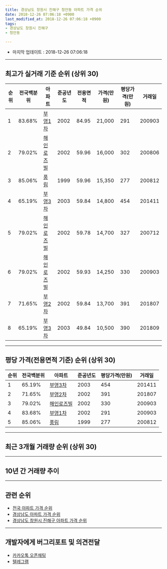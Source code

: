 ```yaml
---
title: 경상남도 창원시 진해구 청안동 아파트 가격 순위
date: 2018-12-26 07:06:18 +0900
last_modified_at: 2018-12-26 07:06:18 +0900
tags:
- 경상남도 창원시 진해구
- 청안동

---
```


* 마지막 업데이트 : 2018-12-26 07:06:18

---

## 최고가 실거래 기준 순위 (상위 30)


|순위|전국백분위|아파트|준공년도|전용면적|가격(만원)|평당가격(만원)|거래일|
|---|---|---|---|---|---|---|---|
|1|83.68%|[부영1차](https://search.naver.com/search.naver?query=%EA%B2%BD%EC%83%81%EB%82%A8%EB%8F%84+%EC%B0%BD%EC%9B%90%EC%8B%9C+%EC%A7%84%ED%95%B4%EA%B5%AC+%EC%B2%AD%EC%95%88%EB%8F%99+%EB%B6%80%EC%98%811%EC%B0%A8)|2002|84.95|21,000|291|200903|
|2|79.02%|[해인로즈빌](https://search.naver.com/search.naver?query=%EA%B2%BD%EC%83%81%EB%82%A8%EB%8F%84+%EC%B0%BD%EC%9B%90%EC%8B%9C+%EC%A7%84%ED%95%B4%EA%B5%AC+%EC%B2%AD%EC%95%88%EB%8F%99+%ED%95%B4%EC%9D%B8%EB%A1%9C%EC%A6%88%EB%B9%8C)|2002|59.96|16,000|302|200806|
|3|85.06%|[풍림](https://search.naver.com/search.naver?query=%EA%B2%BD%EC%83%81%EB%82%A8%EB%8F%84+%EC%B0%BD%EC%9B%90%EC%8B%9C+%EC%A7%84%ED%95%B4%EA%B5%AC+%EC%B2%AD%EC%95%88%EB%8F%99+%ED%92%8D%EB%A6%BC)|1999|59.96|15,350|277|200812|
|4|65.19%|[부영3차](https://search.naver.com/search.naver?query=%EA%B2%BD%EC%83%81%EB%82%A8%EB%8F%84+%EC%B0%BD%EC%9B%90%EC%8B%9C+%EC%A7%84%ED%95%B4%EA%B5%AC+%EC%B2%AD%EC%95%88%EB%8F%99+%EB%B6%80%EC%98%813%EC%B0%A8)|2003|59.84|14,800|454|201411|
|5|79.02%|[해인로즈빌](https://search.naver.com/search.naver?query=%EA%B2%BD%EC%83%81%EB%82%A8%EB%8F%84+%EC%B0%BD%EC%9B%90%EC%8B%9C+%EC%A7%84%ED%95%B4%EA%B5%AC+%EC%B2%AD%EC%95%88%EB%8F%99+%ED%95%B4%EC%9D%B8%EB%A1%9C%EC%A6%88%EB%B9%8C)|2002|59.78|14,700|327|200712|
|6|79.02%|[해인로즈빌](https://search.naver.com/search.naver?query=%EA%B2%BD%EC%83%81%EB%82%A8%EB%8F%84+%EC%B0%BD%EC%9B%90%EC%8B%9C+%EC%A7%84%ED%95%B4%EA%B5%AC+%EC%B2%AD%EC%95%88%EB%8F%99+%ED%95%B4%EC%9D%B8%EB%A1%9C%EC%A6%88%EB%B9%8C)|2002|59.93|14,250|330|200903|
|7|71.65%|[부영2차](https://search.naver.com/search.naver?query=%EA%B2%BD%EC%83%81%EB%82%A8%EB%8F%84+%EC%B0%BD%EC%9B%90%EC%8B%9C+%EC%A7%84%ED%95%B4%EA%B5%AC+%EC%B2%AD%EC%95%88%EB%8F%99+%EB%B6%80%EC%98%812%EC%B0%A8)|2002|59.84|13,700|391|201807|
|8|65.19%|[부영3차](https://search.naver.com/search.naver?query=%EA%B2%BD%EC%83%81%EB%82%A8%EB%8F%84+%EC%B0%BD%EC%9B%90%EC%8B%9C+%EC%A7%84%ED%95%B4%EA%B5%AC+%EC%B2%AD%EC%95%88%EB%8F%99+%EB%B6%80%EC%98%813%EC%B0%A8)|2003|49.84|10,500|390|201809|


---

## 평당 가격(전용면적 기준) 순위 (상위 30)


|순위|전국백분위|아파트|준공년도|평당가격(만원)|거래일|
|---|---|---|---|---|---|
|1|65.19%|[부영3차](https://search.naver.com/search.naver?query=%EA%B2%BD%EC%83%81%EB%82%A8%EB%8F%84+%EC%B0%BD%EC%9B%90%EC%8B%9C+%EC%A7%84%ED%95%B4%EA%B5%AC+%EC%B2%AD%EC%95%88%EB%8F%99+%EB%B6%80%EC%98%813%EC%B0%A8)|2003|454|201411|
|2|71.65%|[부영2차](https://search.naver.com/search.naver?query=%EA%B2%BD%EC%83%81%EB%82%A8%EB%8F%84+%EC%B0%BD%EC%9B%90%EC%8B%9C+%EC%A7%84%ED%95%B4%EA%B5%AC+%EC%B2%AD%EC%95%88%EB%8F%99+%EB%B6%80%EC%98%812%EC%B0%A8)|2002|391|201807|
|3|79.02%|[해인로즈빌](https://search.naver.com/search.naver?query=%EA%B2%BD%EC%83%81%EB%82%A8%EB%8F%84+%EC%B0%BD%EC%9B%90%EC%8B%9C+%EC%A7%84%ED%95%B4%EA%B5%AC+%EC%B2%AD%EC%95%88%EB%8F%99+%ED%95%B4%EC%9D%B8%EB%A1%9C%EC%A6%88%EB%B9%8C)|2002|330|200903|
|4|83.68%|[부영1차](https://search.naver.com/search.naver?query=%EA%B2%BD%EC%83%81%EB%82%A8%EB%8F%84+%EC%B0%BD%EC%9B%90%EC%8B%9C+%EC%A7%84%ED%95%B4%EA%B5%AC+%EC%B2%AD%EC%95%88%EB%8F%99+%EB%B6%80%EC%98%811%EC%B0%A8)|2002|291|200903|
|5|85.06%|[풍림](https://search.naver.com/search.naver?query=%EA%B2%BD%EC%83%81%EB%82%A8%EB%8F%84+%EC%B0%BD%EC%9B%90%EC%8B%9C+%EC%A7%84%ED%95%B4%EA%B5%AC+%EC%B2%AD%EC%95%88%EB%8F%99+%ED%92%8D%EB%A6%BC)|1999|277|200812|


---

## 최근 3개월 거래량 순위 (상위 30)


<div style="width:100%;">
    <canvas id="deal_count_ranking" height="250"></canvas>
</div>


<script>
new Chart(document.getElementById("deal_count_ranking"), {
    type: 'horizontalBar',
    data: {
        labels: ['부영3차', '풍림', '해인로즈빌', '부영1차', '부영2차'],
        datasets: [{
            label: '실거래 수',
            data: [9, 8, 8, 6, 1],
            borderColor: "rgba(255, 0, 128, 1)",
            backgroundColor: "rgba(255, 0, 128, 0.5)",
            fill: false,
        }]
    },
    options: {
        responsive: true,
        title: {
            display: true,
            text: '최근 3개월 거래량 순위'
        },
        tooltips: {
            mode: 'index',
            intersect: false,
            callbacks: {
                title: function(tooltipItems, data) {
                    return "실거래 수:";
                },
                label: function(tooltipItem, data) {
                    return data.labels[tooltipItem.index] + ": " + tooltipItem.xLabel;
                }
            }
        },
        hover: {
            mode: 'nearest',
            intersect: true
        },
        scales: {
            xAxes: [{
                display: true,
                scaleLabel: {
                    display: true,
                    labelString: '실거래 수'
                },
                ticks: {
                    suggestedMin: 0,
                }
            }],
            yAxes: [{
                display: true,
                ticks: {
                    autoSkip: false,
                    callback: function(value, index, values) {
                        if (value.length > 15)
                            return value.substr(0, 13) + "...";
                        else
                            return value;
                    }
                },
                scaleLabel: {
                    display: false,
                }
            }]
        }
    }
});

</script>


---

## 10년 간 거래량 추이


<div style="width:100%;">
    <canvas id="deal_progress" height="250"></canvas>
</div>

<script>
new Chart(document.getElementById("deal_progress"), {
    type: 'line',
    data: {
        labels: ['200812','200901','200902','200903','200904','200905','200906','200907','200908','200909','200910','200911','200912','201001','201002','201003','201004','201005','201006','201007','201008','201009','201010','201011','201012','201101','201102','201103','201104','201105','201106','201107','201108','201109','201110','201111','201112','201201','201202','201203','201204','201205','201206','201207','201208','201209','201210','201211','201212','201301','201302','201303','201304','201305','201306','201307','201308','201309','201310','201311','201312','201401','201402','201403','201404','201405','201406','201407','201408','201409','201410','201411','201412','201501','201502','201503','201504','201505','201506','201507','201508','201509','201510','201511','201512','201601','201602','201603','201604','201605','201606','201607','201608','201609','201610','201611','201612','201701','201702','201703','201704','201705','201706','201707','201708','201709','201710','201711','201712','201801','201802','201803','201804','201805','201806','201807','201808','201809','201810','201811','201812'],
        datasets: [{
            label: '실거래 수',
            pointRadius: 1,
            data: [8, 13, 24, 36, 18, 22, 30, 30, 37, 50, 33, 39, 37, 38, 29, 40, 38, 34, 26, 27, 27, 28, 44, 37, 40, 37, 26, 36, 16, 10, 11, 20, 18, 21, 24, 18, 21, 10, 25, 32, 28, 15, 15, 15, 14, 17, 29, 26, 30, 30, 22, 28, 36, 44, 41, 25, 23, 31, 39, 27, 31, 29, 32, 47, 22, 20, 21, 30, 32, 76, 87, 79, 52, 50, 39, 52, 44, 45, 40, 30, 34, 36, 47, 39, 25, 30, 26, 50, 34, 26, 50, 35, 35, 28, 75, 53, 35, 22, 44, 41, 23, 32, 25, 35, 34, 32, 30, 27, 14, 19, 16, 35, 24, 22, 15, 23, 20, 18, 16, 11, 5],
            borderColor: "rgba(255, 201, 14, 1)",
            backgroundColor: "rgba(255, 201, 14, 0.5)",
            fill: true,
        }]
    },
    options: {
        responsive: true,
        title: {
            display: true,
            text: '10년간 거래량 추이'
        },
        tooltips: {
            mode: 'index',
            intersect: false,
        },
        hover: {
            mode: 'nearest',
            intersect: true
        },
        scales: {
            xAxes: [{
                display: true,
                scaleLabel: {
                    display: true,
                    labelString: '년/월'
                }
            }],
            yAxes: [{
                display: true,
                ticks: {
                    suggestedMin: 0,
                },
                scaleLabel: {
                    display: true,
                    labelString: '실거래 수'
                }
            }]
        }
    }
});

</script>


---

## 관련 순위

- [전국 아파트 가격 순위](https://inasie.github.io/apt-ranking/전국)
- [경상남도 아파트 가격 순위](https://inasie.github.io/apt-ranking/경상남도)
- [경상남도 창원시 진해구 아파트 가격 순위](https://inasie.github.io/apt-ranking/경상남도-창원시-진해구)


---

## 개발자에게 버그리포트 및 의견전달

- [카카오톡 오픈채팅](https://open.kakao.com/o/gLJUAP4)
- [텔레그램](https://t.me/inasie)

